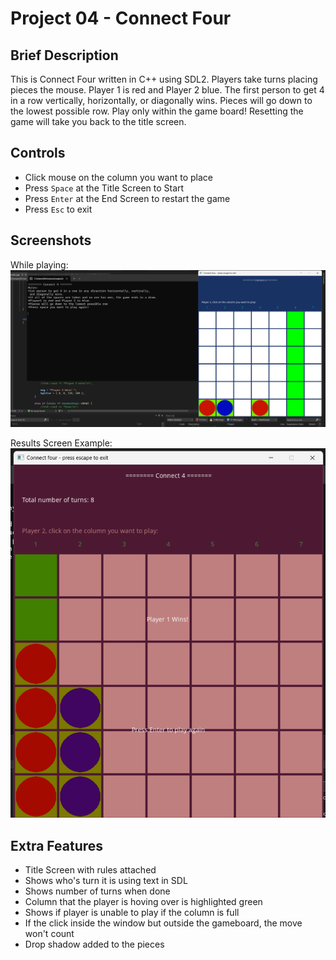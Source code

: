 # Project 04 - Connect Four
 
## Brief Description
 
This is Connect Four written in C++ using SDL2. Players take turns placing pieces the mouse. Player 1 is red and Player 2 blue.
The first person to get 4 in a row vertically, horizontally, or diagonally wins. 
Pieces will go down to the lowest possible row. Play only within the game board!
Resetting the game will take you back to the title screen.
 
## Controls
 
- Click mouse on the column you want to place
- Press `Space` at the Title Screen to Start
- Press `Enter` at the End Screen to restart the game
- Press `Esc` to exit
 
## Screenshots
While playing:
![Screenshot](screenshot.png)

Results Screen Example:
![Screenshot](screenshot2.png)
 
## Extra Features
 
- Title Screen with rules attached
- Shows who's turn it is using text in SDL
- Shows number of turns when done
- Column that the player is hoving over is highlighted green
- Shows if player is unable to play if the column is full
- If the click inside the window but outside the gameboard, the move won't count
- Drop shadow added to the pieces